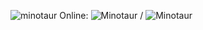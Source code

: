 ![minotaur](https://github.com/moshiax/minotaur-deepweb/assets/97439761/4af9d808-3eb2-46ab-9305-c7bd74006d42)
Online: ![Minotaur](http://minotavr.online) / ![Minotaur](http://138.2.169.195:443)
